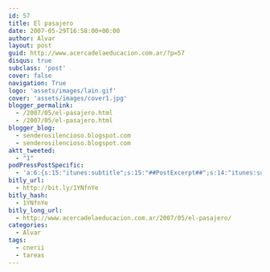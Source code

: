 ```yaml
---
id: 57
title: El pasajero
date: 2007-05-29T16:58:00+00:00
author: Alvar
layout: post
guid: http://www.acercadelaeducacion.com.ar/?p=57
disqus: true
subclass: 'post'
cover: false
navigation: True
logo: 'assets/images/lain.gif'
cover: 'assets/images/cover1.jpg'
blogger_permalink:
  - /2007/05/el-pasajero.html
  - /2007/05/el-pasajero.html
blogger_blog:
  - senderosilencioso.blogspot.com
  - senderosilencioso.blogspot.com
aktt_tweeted:
  - "1"
podPressPostSpecific:
  - 'a:6:{s:15:"itunes:subtitle";s:15:"##PostExcerpt##";s:14:"itunes:summary";s:15:"##PostExcerpt##";s:15:"itunes:keywords";s:17:"##WordPressCats##";s:13:"itunes:author";s:10:"##Global##";s:15:"itunes:explicit";s:7:"Default";s:12:"itunes:block";s:7:"Default";}'
bitly_url:
  - http://bit.ly/1YNfnYe
bitly_hash:
  - 1YNfnYe
bitly_long_url:
  - http://www.acercadelaeducacion.com.ar/2007/05/el-pasajero/
categories:
  - Alvar
tags:
  - cnerii
  - tareas
---
```

<object height="355" width="425">
<param name="movie" value="http://www.youtube.com/v/KjMZFtFbcXY"></param>
<param name="wmode" value="transparent"></param><embed src="http://www.youtube.com/v/KjMZFtFbcXY" type="application/x-shockwave-flash" wmode="transparent" height="355" width="425"></embed></object></p>
